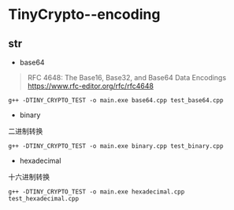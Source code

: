 # TinyCrypto--encoding

## str

* base64

> RFC 4648: The Base16, Base32, and Base64 Data Encodings
> https://www.rfc-editor.org/rfc/rfc4648

```
g++ -DTINY_CRYPTO_TEST -o main.exe base64.cpp test_base64.cpp
```

* binary

二进制转换

```
g++ -DTINY_CRYPTO_TEST -o main.exe binary.cpp test_binary.cpp
```

* hexadecimal

十六进制转换

```
g++ -DTINY_CRYPTO_TEST -o main.exe hexadecimal.cpp test_hexadecimal.cpp
```